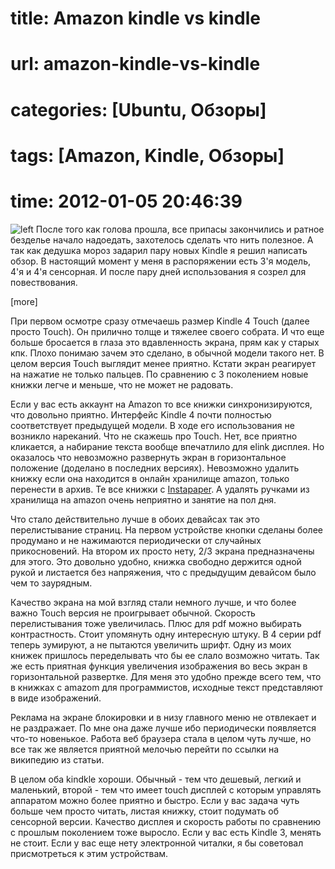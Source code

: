 # title: Amazon kindle vs kindle
# url: amazon-kindle-vs-kindle
# categories: [Ubuntu, Обзоры]
# tags: [Amazon, Kindle, Обзоры]
# time: 2012-01-05 20:46:39


![left](~books.png)
После того как голова прошла, все припасы закончились и ратное безделье начало надоедать, захотелось сделать что нить полезное. А так как дедушка мороз задарил пару новых Kindle я решил написать обзор. В настоящий момент у меня в распоряжении есть 3'я модель, 4'я и 4'я сенсорная. И после пару дней использования я созрел для повествования.

[more]

При первом осмотре сразу отмечаешь размер Kindle 4 Touch (далее просто Touch). Он прилично толще и тяжелее своего собрата. И что еще больше бросается в глаза это вдавленность экрана, прям как у старых кпк. Плохо понимаю зачем это сделано, в обычной модели такого нет. В целом версия Touch выглядит менее приятно. Кстати экран реагирует на нажатие не только пальцев. По сравнению с 3 поколением новые книжки легче и меньше, что не может не радовать.

Если у вас есть аккаунт на Amazon то все книжки синхронизируются, что довольно приятно. Интерфейс Kindle 4 почти полностью соответствует предыдущей модели. В ходе его использования не возникло нареканий. Что не скажешь про Touch. Нет, все приятно кликается, а набирание текста вообще впечатлило для elink дисплея. Но оказалось что невозможно развернуть экран в горизонтальное положение (доделано в последних версиях). Невозможно удалить книжку если она находится в онлайн хранилище amazon, только перенести в архив. Те все книжки с [Instapaper](http://www.instapaper.com/). А удалять ручками из хранилища на amazon очень неприятно и занятие на пол дня.

Что стало действительно лучше в обоих девайсах так это перелистывание страниц. На первом устройстве кнопки сделаны более продумано и не нажимаются периодически от случайных прикосновений. На втором их просто нету, 2/3 экрана предназначены для этого. Это довольно удобно, книжка свободно держится одной рукой и листается без напряжения, что с предыдущим девайсом было чем то заурядным.

Качество экрана на мой взгляд стали немного лучше, и что более важно Touch версия не проигрывает обычной. Скорость перелистывания тоже увеличилась. Плюс для pdf можно выбирать контрастность. Стоит упомянуть одну интересную штуку. В 4 серии pdf теперь зумируют, а не пытаются увеличить шрифт. Одну из моих книжек пришлось переделывать что бы ее слало возможно читать. Так же есть приятная функция увеличения изображения во весь экран в горизонтальной развертке. Для меня это удобно прежде всего тем, что в книжках с amazom для программистов, исходные текст представляют в виде изображений.

Реклама на экране блокировки и в низу главного меню не отвлекает и не раздражает. По мне она даже лучше ибо периодически появляется что-то новенькое. Работа веб браузера стала в целом чуть лучше, но все так же является приятной мелочью перейти по ссылки на википедию из статьи.

В целом оба kindkle хороши. Обычный - тем что дешевый, легкий и маленький, второй - тем что имеет touch дисплей с которым управлять аппаратом можно более приятно и быстро. Если у вас задача чуть больше чем просто читать, листая книжку, стоит подумать об сенсорной версии. Качество дисплея и скорость работы по сравнению с прошлым поколением тоже выросло. Если у вас есть Kindle 3, менять не стоит. Если у вас еще нету электронной читалки, я бы советовал присмотреться к этим устройствам. 
